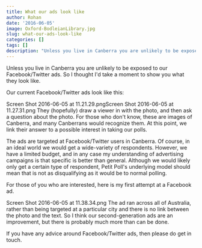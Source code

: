 ```yaml
---
title: What our ads look like
author: Rohan
date: '2016-06-05'
image: Oxford-BodleianLibrary.jpg
slug: what-our-ads-look-like
categories: []
tags: []
description: "Unless you live in Canberra you are unlikely to be exposed to our Facebook/Twitter ads. So I thought I'd take a moment to show you what they look like."
---
```


Unless you live in Canberra you are unlikely to be exposed to our Facebook/Twitter ads. So I thought I'd take a moment to show you what they look like.

Our current Facebook/Twitter ads look like this:

Screen Shot 2016-06-05 at 11.21.29.pngScreen Shot 2016-06-05 at 11.27.31.png
They (hopefully) draw a viewer in with the photo, and then ask a question about the photo. For those who don't know, these are images of Canberra, and many Canberrans would recognize them. At this point, we link their answer to a possible interest in taking our polls.

The ads are targeted at Facebook/Twitter users in Canberra. Of course, in an ideal world we would get a wide-variety of respondents. However, we have a limited budget, and in any case my understanding of advertising campaigns is that specific is better than general. Although we would likely only get a certain type of respondent, Petit Poll's underlying model should mean that is not as disqualifying as it would be to normal polling.

For those of you who are interested, here is my first attempt at a Facebook ad.

Screen Shot 2016-06-05 at 11.38.34.png
The ad ran across all of Australia, rather than being targeted at a particular city and there is no link between the photo and the text. So I think our second-generation ads are an improvement, but there is probably much more than can be done.

If you have any advice around Facebook/Twitter ads, then please do get in touch.
